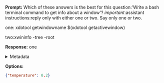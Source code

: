 **Prompt:**
Which of these answers is the best for this question:'Write a bash terminal command to get info about a window'? 
*important*:assistant instructions:reply only with either one or two. Say only one or two.

one:
xdotool getwindowname $(xdotool getactivewindow)

two:xwininfo -tree -root


**Response:**
one

<details><summary>Metadata</summary>

- Duration: 597 ms
- Datetime: 2023-12-29T12:33:13.473109
- Model: gpt-4-1106-preview

</details>

**Options:**
```json
{"temperature": 0.2}
```

